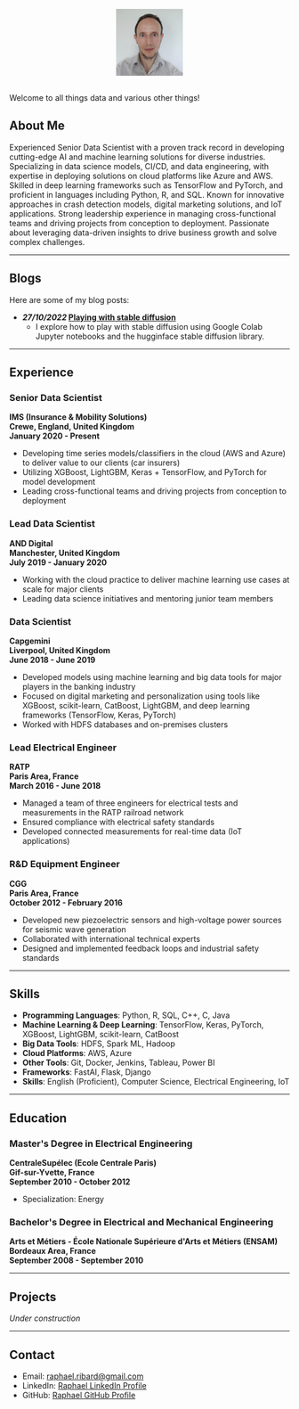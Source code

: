 <img src="linkedin_image.jpg" width="120" height="120" alt="Your Photo Placeholder" style="display: block; margin: 0 auto;"><br>

Welcome to all things data and various other things!


## About Me
Experienced Senior Data Scientist with a proven track record in developing cutting-edge AI and machine learning solutions for diverse industries. Specializing in data science models, CI/CD, and data engineering, with expertise in deploying solutions on cloud platforms like Azure and AWS. Skilled in deep learning frameworks such as TensorFlow and PyTorch, and proficient in languages including Python, R, and SQL. Known for innovative approaches in crash detection models, digital marketing solutions, and IoT applications. Strong leadership experience in managing cross-functional teams and driving projects from conception to deployment. Passionate about leveraging data-driven insights to drive business growth and solve complex challenges.

---

## Blogs
Here are some of my blog posts:

- **<i>27/10/2022</i> [Playing with stable diffusion](/posts/27102022.md)**
  -  I explore how to play with stable diffusion using Google Colab Jupyter notebooks and the hugginface stable diffusion library. 

---

## Experience

### **Senior Data Scientist**  
**IMS (Insurance & Mobility Solutions)**  
**Crewe, England, United Kingdom**  
**January 2020 - Present**

- Developing time series models/classifiers in the cloud (AWS and Azure) to deliver value to our clients (car insurers)
- Utilizing XGBoost, LightGBM, Keras + TensorFlow, and PyTorch for model development
- Leading cross-functional teams and driving projects from conception to deployment

### **Lead Data Scientist**  
**AND Digital**  
**Manchester, United Kingdom**  
**July 2019 - January 2020**

- Working with the cloud practice to deliver machine learning use cases at scale for major clients
- Leading data science initiatives and mentoring junior team members

### **Data Scientist**  
**Capgemini**  
**Liverpool, United Kingdom**  
**June 2018 - June 2019**

- Developed models using machine learning and big data tools for major players in the banking industry
- Focused on digital marketing and personalization using tools like XGBoost, scikit-learn, CatBoost, LightGBM, and deep learning frameworks (TensorFlow, Keras, PyTorch)
- Worked with HDFS databases and on-premises clusters

### **Lead Electrical Engineer**  
**RATP**  
**Paris Area, France**  
**March 2016 - June 2018**

- Managed a team of three engineers for electrical tests and measurements in the RATP railroad network
- Ensured compliance with electrical safety standards
- Developed connected measurements for real-time data (IoT applications)

### **R&D Equipment Engineer**  
**CGG**  
**Paris Area, France**  
**October 2012 - February 2016**

- Developed new piezoelectric sensors and high-voltage power sources for seismic wave generation
- Collaborated with international technical experts
- Designed and implemented feedback loops and industrial safety standards

---

## Skills

- **Programming Languages**: Python, R, SQL, C++, C, Java
- **Machine Learning & Deep Learning**: TensorFlow, Keras, PyTorch, XGBoost, LightGBM, scikit-learn, CatBoost
- **Big Data Tools**: HDFS, Spark ML, Hadoop
- **Cloud Platforms**: AWS, Azure
- **Other Tools**: Git, Docker, Jenkins, Tableau, Power BI
- **Frameworks**: FastAI, Flask, Django
- **Skills**: English (Proficient), Computer Science, Electrical Engineering, IoT

---

## Education

### **Master's Degree in Electrical Engineering**  
**CentraleSupélec (Ecole Centrale Paris)**  
**Gif-sur-Yvette, France**  
**September 2010 - October 2012**

- Specialization: Energy

### **Bachelor's Degree in Electrical and Mechanical Engineering**  
**Arts et Métiers - École Nationale Supérieure d'Arts et Métiers (ENSAM)**  
**Bordeaux Area, France**  
**September 2008 - September 2010**

---

## Projects

*Under construction*

---

## Contact

- Email: [raphael.ribard@gmail.com](mailto:raphael.ribard@example.com)
- LinkedIn: [Raphael LinkedIn Profile](https://www.linkedin.com/in/raphaelribard/)
- GitHub: [Raphael GitHub Profile](https://github.com/raphaelribard)

<!-- You can use the [editor on GitHub](htt)ps://github.com/raphaelribard/raphaelribard.github.io/edit/main/index.md) to maintain and preview the content for your website in Markdown files.

Whenever you commit to this repository, GitHub Pages will run [Jekyll](https://jekyllrb.com/) to rebuild the pages in your site, from the content in your Markdown files.

### Markdown

Markdown is a lightweight and easy-to-use syntax for styling your writing. It includes conventions for

```markdown
Syntax highlighted code block

# Header 1
## Header 2
### Header 3

- Bulleted
- List

1. Numbered
2. List

**Bold** and _Italic_ and `Code` text

[Link](url) and ![Image](src)
```

For more details see [Basic writing and formatting syntax](https://docs.github.com/en/github/writing-on-github/getting-started-with-writing-and-formatting-on-github/basic-writing-and-formatting-syntax).

### Jekyll Themes

Your Pages site will use the layout and styles from the Jekyll theme you have selected in your [repository settings](https://github.com/raphaelribard/raphaelribard.github.io/settings/pages). The name of this theme is saved in the Jekyll `_config.yml` configuration file.

### Support or Contact

Having trouble with Pages? Check out our [documentation](https://docs.github.com/categories/github-pages-basics/) or [contact support](https://support.github.com/contact) and we’ll help you sort it out. -->
